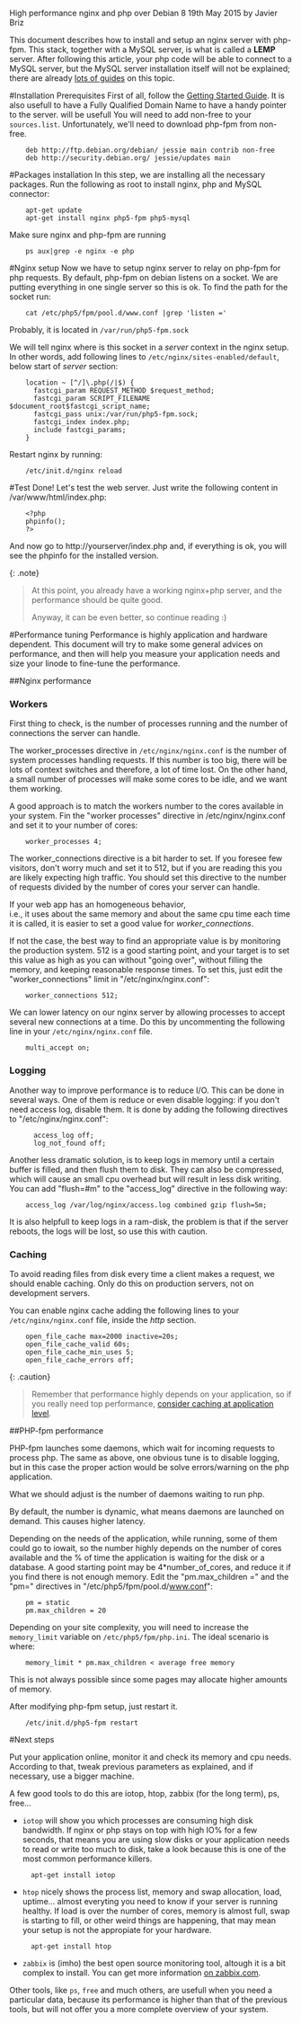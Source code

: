 High performance nginx and php over Debian 8
19th May 2015 by Javier Briz


This document describes how to install and setup an nginx server with php-fpm.
This stack, together with a MySQL server, is what is called a **LEMP** server. After following this article, your php code will be
able to connect to a MySQL server, but the MySQL server installation itself will not be explained;
there are already [lots of guides](https://www.linode.com/docs/databases/mysql/) on this topic. 

#Installation Prerequisites
First of all, follow the [Getting Started Guide](https://www.linode.com/docs/getting-started/).
It is also usefull to have a Fully Qualified Domain Name to have a handy pointer to the server.
will be usefull 
You will need to add non-free to your `sources.list`. Unfortunately, we'll need to download php-fpm from non-free.

        deb http://ftp.debian.org/debian/ jessie main contrib non-free
        deb http://security.debian.org/ jessie/updates main

#Packages installation
In this step, we are installing all the necessary packages.
Run the following as root to install nginx, php and MySQL connector:

        apt-get update
        apt-get install nginx php5-fpm php5-mysql

Make sure nginx and php-fpm are running

        ps aux|grep -e nginx -e php
        
#Nginx setup
Now we have to setup nginx server to relay on php-fpm for php requests. 
By default, php-fpm on debian listens on a socket. We are putting everything in one single server so this is ok.
To find the path for the socket run:

        cat /etc/php5/fpm/pool.d/www.conf |grep 'listen ='

Probably, it is located in `/var/run/php5-fpm.sock`

We will tell nginx where is this socket in a *server* context in the nginx setup.
In other words, add following lines to `/etc/nginx/sites-enabled/default`, below start of *server* section:

        location ~ [^/]\.php(/|$) {
          fastcgi_param REQUEST_METHOD $request_method;
          fastcgi_param SCRIPT_FILENAME $document_root$fastcgi_script_name;
          fastcgi_pass unix:/var/run/php5-fpm.sock;
          fastcgi_index index.php;
          include fastcgi_params;
        }

Restart nginx by running:

        /etc/init.d/nginx reload
        
#Test
Done! Let's test the web server. Just write the following content in /var/www/html/index.php:

        <?php
        phpinfo();
        ?>

And now go to http://yourserver/index.php and, if everything is ok, you will see the phpinfo for the installed version.
      
{: .note}
>
> At this point, you already have a working nginx+php server, and the performance should be quite good.
>
> Anyway, it can be even better, so continue reading  :)

#Performance tuning
Performance is highly application and hardware dependent. This document will try to make some general advices on performance, and then will help you measure your application needs and size your linode to fine-tune the performance.

##Nginx performance

### Workers

First thing to check, is the number of processes running and the number of connections the server can handle.

The worker_processes directive in `/etc/nginx/nginx.conf` is the number of system processes handling requests. If this number is too big, there will be lots of context switches and therefore, a lot of time lost.
On the other hand, a small number of processes will make some cores to be idle, and we want them working.

A good approach is to match the workers number to the cores available in your system. Fin the "worker processes" directive in /etc/nginx/nginx.conf and set it to your number of cores:
        
        worker_processes 4;

The worker_connections directive is a bit harder to set. If you foresee few visitors, don't worry much and set it to 512, but if you are reading this you are likely expecting high traffic. You should set this directive to the number of requests divided by the number of cores your server can handle.

If your web app has an homogeneous behavior,  
i.e., it uses about the same memory and about the same cpu time each time it is called, it is easier to set a good value for *worker_connections*.

If not the case, the best way to find an appropriate value is by monitoring the production system. 512 is a good starting point, and your target is to set this value as high as you can without "going over", without filling the memory, and keeping reasonable response times.
To set this, just edit the "worker_connections" limit in "/etc/nginx/nginx.conf":

        worker_connections 512;

We can lower latency on our nginx server by allowing processes to accept several new connections at a time. Do this by uncommenting the following line in your `/etc/nginx/nginx.conf` file.

        multi_accept on;

### Logging

Another way to improve performance is to reduce I/O. This can be done in several ways. One of them is reduce or even disable logging: if you don't need access log, disable them.
It is done by adding the following directives to "/etc/nginx/nginx.conf":

          access_log off;
          log_not_found off; 

Another less dramatic solution, is to keep logs in memory until a certain buffer is filled, and then flush them to disk. They can also be compressed, which will cause an small cpu overhead but will result in less disk writing.
You can add "flush=#m" to the "access_log" directive in the following way:

        access_log /var/log/nginx/access.log combined gzip flush=5m;

It is also helpfull to keep logs in a ram-disk, the problem is that if the server reboots, the logs will be lost, so use this with caution.

### Caching

To avoid reading files from disk every time a client makes a request, we should enable caching. Only do this on production servers, not on development servers.

You can enable nginx cache adding the following lines to your `/etc/nginx/nginx.conf` file, inside the *http* section.

        open_file_cache max=2000 inactive=20s; 
        open_file_cache_valid 60s; 
        open_file_cache_min_uses 5; 
        open_file_cache_errors off;
        

{: .caution}
>
> Remember that performance highly depends on your application, so if you really need top performance, [consider caching at application level](https://www.linode.com/docs/databases/redis/).

##PHP-fpm performance

PHP-fpm launches some daemons, which wait for incoming requests to process php. The same as above, one obvious tune is to disable logging, but in this case the proper action would be solve errors/warning on the php application.

What we should adjust is the number of daemons waiting to run php.

By default, the number is dynamic, what means daemons are launched on demand. This causes higher latency.

Depending on the needs of the application, while running, some of them could go to iowait, so the number highly depends on the number of cores available and the % of time the application is waiting for the disk or a database. A good starting point may be 4*number_of_cores, and reduce it if you find there is not enough memory.
Edit the "pm.max_children =" and the "pm=" directives in "/etc/php5/fpm/pool.d/www.conf":

        pm = static
        pm.max_children = 20

Depending on your site complexity, you will need to increase the `memory_limit` variable on `/etc/php5/fpm/php.ini`. The ideal scenario is where:

        memory_limit * pm.max_children < average free memory

This is not always possible since some pages may allocate higher amounts of memory.

After modifying php-fpm setup, just restart it.

        /etc/init.d/php5-fpm restart

#Next steps

Put your application online, monitor it and check its memory and cpu needs. According to that, tweak previous parameters as explained, and if necessary, use a bigger machine.

A few good tools to do this are iotop, htop, zabbix (for the long term), ps, free...

- `iotop` will show you which processes are consuming high disk bandwidth. If nginx or php stays on top with high IO% for a few seconds, that means you are using slow disks or your application needs to read or write too much to disk, take a look because this is one of the most common performance killers.

        apt-get install iotop

- `htop` nicely shows the process list, memory and swap allocation, load, uptime... almost everyting you need to know if your server is running healthy. If load is over the number of cores, memory is almost full, swap is starting to fill, or other weird things are happening, that may mean your setup is not the appropiate for your hardware.

        apt-get install htop

- `zabbix` is (imho) the best open source monitoring tool, altough it is a bit complex to install. You can get more information [on zabbix.com](http://www.zabbix.com/).

Other tools, like `ps`, `free` and much others, are usefull when you need a particular data, because its performance is higher than that of the previous tools, but will not offer you a more complete overview of your system.

